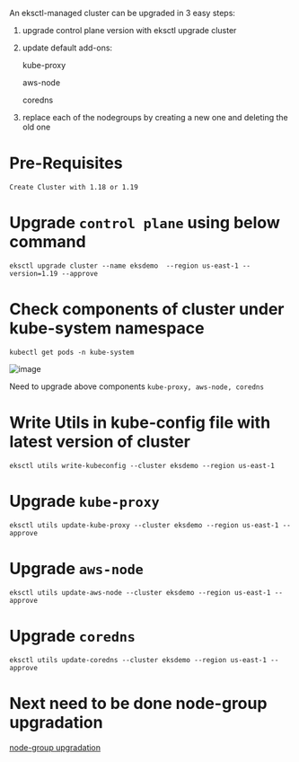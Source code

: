 An eksctl-managed cluster can be upgraded in 3 easy steps:

  1. upgrade control plane version with eksctl upgrade cluster
  2. update default add-ons:
  
      kube-proxy
      
      aws-node
      
      coredns
  3. replace each of the nodegroups by creating a new one and deleting the old one
# Pre-Requisites
    Create Cluster with 1.18 or 1.19
# Upgrade ````control plane```` using below command
    eksctl upgrade cluster --name eksdemo  --region us-east-1 --version=1.19 --approve
# Check components of cluster under kube-system namespace
    kubectl get pods -n kube-system
  ![image](https://user-images.githubusercontent.com/58024415/124728371-2ad42280-df2d-11eb-9eeb-31249ad6d83d.png)

  Need to upgrade above components ````kube-proxy, aws-node, coredns````
# Write Utils in kube-config file with latest version of cluster   
    eksctl utils write-kubeconfig --cluster eksdemo --region us-east-1
# Upgrade ````kube-proxy````
    eksctl utils update-kube-proxy --cluster eksdemo --region us-east-1 --approve
# Upgrade ````aws-node````
    eksctl utils update-aws-node --cluster eksdemo --region us-east-1 --approve
# Upgrade ````coredns````
    eksctl utils update-coredns --cluster eksdemo --region us-east-1 --approve
# Next need to be done node-group upgradation
  [node-group upgradation](https://github.com/Naresh240/kubernetes/tree/main/cluster-upgradation/kubernetes-updating-nodegroup)
